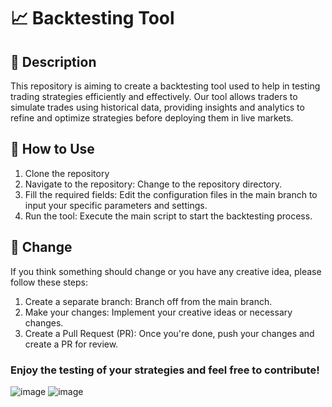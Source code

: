 # 📈 Backtesting Tool

## 📝 Description
This repository is aiming to create a backtesting tool used to help in testing trading strategies efficiently and effectively. Our tool allows traders to simulate trades using historical data, providing insights and analytics to refine and optimize strategies before deploying them in live markets.

## 🚀 How to Use
1. Clone the repository
2. Navigate to the repository: Change to the repository directory.
3. Fill the required fields: Edit the configuration files in the main branch to input your specific parameters and settings.
4. Run the tool: Execute the main script to start the backtesting process.

## 🔄 Change
If you think something should change or you have any creative idea, please follow these steps:
1. Create a separate branch: Branch off from the main branch.
2. Make your changes: Implement your creative ideas or necessary changes.
3. Create a Pull Request (PR): Once you're done, push your changes and create a PR for review.

### Enjoy the testing of your strategies and feel free to contribute!


![image](https://github.com/Modi1997/BackTesting/assets/83775634/8a224758-8cf1-47ba-8973-cd620dcf14ca)
![image](https://github.com/Modi1997/BackTesting/assets/83775634/6d230c6b-72b2-4cb3-9564-e09bc4449d1b)

